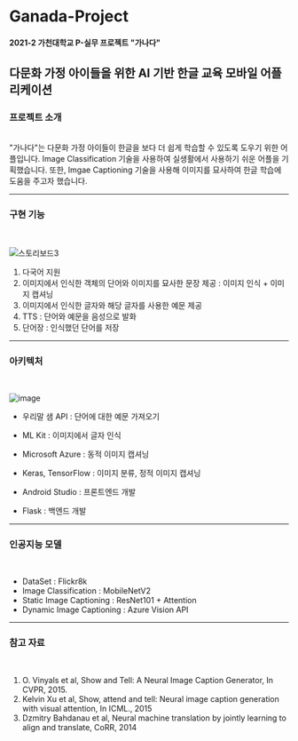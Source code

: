 # Ganada-Project

#### 2021-2 가천대학교 P-실무 프로젝트 "가나다"

## 다문화 가정 아이들을 위한 AI 기반 한글 교육 모바일 어플리케이션


### 프로젝트 소개
<br>
"가나다"는 다문화 가정 아이들이 한글을 보다 더 쉽게 학습할 수 있도록 도우기 위한 어플입니다. Image Classification 기술을 사용하여 실생활에서 사용하기 쉬운 어플을 기획했습니다. 또한, Imgae Captioning 기술을 사용해 이미지를 묘사하여 한글 학습에 도움을 주고자 했습니다.


---

### 구현 기능
<br>

![스토리보드3](https://user-images.githubusercontent.com/50989437/145930237-7d71a243-c756-4448-b67c-885503d15e8a.png)

1. 다국어 지원
2. 이미지에서 인식한 객체의 단어와 이미지를 묘사한 문장 제공 : 이미지 인식 + 이미지 캡셔닝
3. 이미지에서 인식한 글자와 해당 글자를 사용한 예문 제공
4. TTS : 단어와 예문을 음성으로 발화
5. 단어장 : 인식했던 단어를 저장

---

### 아키텍처
<br>

![image](https://user-images.githubusercontent.com/50989437/145930445-1c1bea96-132c-4239-960c-d793ef786675.png)

- 우리말 샘 API : 단어에 대한 예문 가져오기

- ML Kit : 이미지에서 글자 인식

- Microsoft Azure : 동적 이미지 캡셔닝

- Keras, TensorFlow : 이미지 분류, 정적 이미지 캡셔닝

- Android Studio : 프론트엔드 개발

- Flask : 백엔드 개발

---
### 인공지능 모델
<br>

* DataSet : Flickr8k
* Image Classification : MobileNetV2
* Static Image Captioning : ResNet101 + Attention
* Dynamic Image Captioning : Azure Vision API

---

### 참고 자료
<br>

1. O. Vinyals et al, Show and Tell: A Neural Image Caption Generator, In CVPR, 2015.
2. Kelvin Xu et al, Show, attend and tell: Neural image caption generation with visual attention, In ICML., 2015
3. Dzmitry Bahdanau et al, Neural machine translation by jointly learning to align and translate, CoRR, 2014
